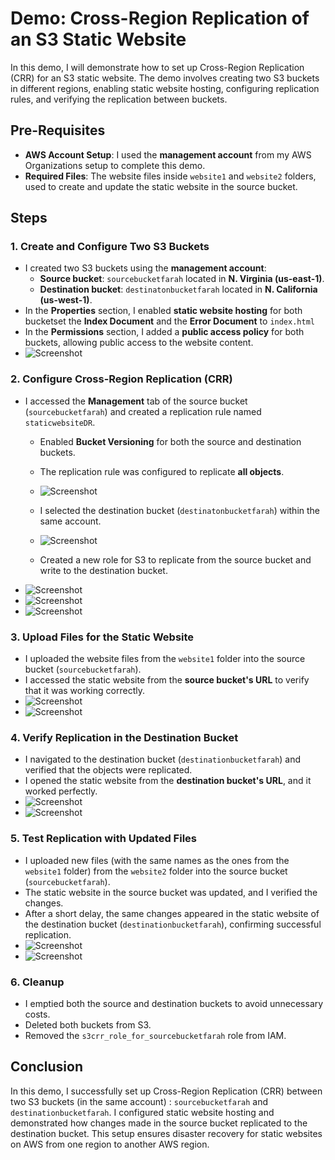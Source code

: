 # Demo: Cross-Region Replication of an S3 Static Website

In this demo, I will demonstrate how to set up Cross-Region Replication (CRR) for an S3 static website. The demo involves creating two S3 buckets in different regions, enabling static website hosting, configuring replication rules, and verifying the replication between buckets.

## Pre-Requisites
- **AWS Account Setup**: I used the **management account** from my AWS Organizations setup to complete this demo.
- **Required Files**: The website files inside `website1` and `website2` folders, used to create and update the static website in the source bucket.


## Steps

### 1. Create and Configure Two S3 Buckets
- I created two S3 buckets using the **management account**:
  - **Source bucket**: `sourcebucketfarah` located in **N. Virginia (us-east-1)**.
  - **Destination bucket**: `destinatonbucketfarah` located in **N. California (us-west-1)**.
- In the **Properties** section, I enabled **static website hosting** for both bucketset the **Index Document** and the **Error Document** to `index.html` 
- In the **Permissions** section, I added a **public access policy** for both buckets, allowing public access to the website content.
- ![Screenshot](https://imgur.com/rRHOCzC.png)

### 2. Configure Cross-Region Replication (CRR)
- I accessed the **Management** tab of the source bucket (`sourcebucketfarah`) and created a replication rule named `staticwebsiteDR`.
  - Enabled **Bucket Versioning** for both the source and destination buckets.
  - The replication rule was configured to replicate **all objects**.
  - ![Screenshot](https://imgur.com/AytGTUG.png)
  
  - I selected the destination bucket (`destinatonbucketfarah`) within the same account.
  - ![Screenshot](https://imgur.com/AlqCMOG.png)
    
  - Created a new role for S3 to replicate from the source bucket and write to the destination bucket.
- ![Screenshot](https://imgur.com/KuqYcQN.png)
- ![Screenshot](https://imgur.com/YZ7GDIS.png)
- ![Screenshot](https://imgur.com/sXc3sDU.png)

### 3. Upload Files for the Static Website
- I uploaded the website files from the `website1` folder into the source bucket (`sourcebucketfarah`).
- I accessed the static website from the **source bucket's URL** to verify that it was working correctly.
- ![Screenshot](https://imgur.com/0Gpu6mi.png)
- ![Screenshot](https://imgur.com/tSWzKFE.png)

### 4. Verify Replication in the Destination Bucket
- I navigated to the destination bucket (`destinationbucketfarah`) and verified that the objects were replicated.
- I opened the static website from the **destination bucket's URL**, and it worked perfectly.
- ![Screenshot](https://imgur.com/Rxc0yui.png)
- ![Screenshot](https://imgur.com/02WqXA4.png)

### 5. Test Replication with Updated Files
- I uploaded new files (with the same names as the ones from the `website1` folder) from the `website2` folder into the source bucket (`sourcebucketfarah`).
- The static website in the source bucket was updated, and I verified the changes.
- After a short delay, the same changes appeared in the static website of the destination bucket (`destinationbucketfarah`), confirming successful replication.
- ![Screenshot](https://imgur.com/YeEQup6.png)
- ![Screenshot](https://imgur.com/PrheU9o.png)

### 6. Cleanup
- I emptied both the source and destination buckets to avoid unnecessary costs.
- Deleted both buckets from S3.
- Removed the `s3crr_role_for_sourcebucketfarah` role from IAM.

## Conclusion
In this demo, I successfully set up Cross-Region Replication (CRR) between two S3 buckets (in the same account) : `sourcebucketfarah` and `destinationbucketfarah`. I configured static website hosting and demonstrated how changes made in the source bucket replicated to the destination bucket. This setup ensures disaster recovery for static websites on AWS from one region to another AWS region.
